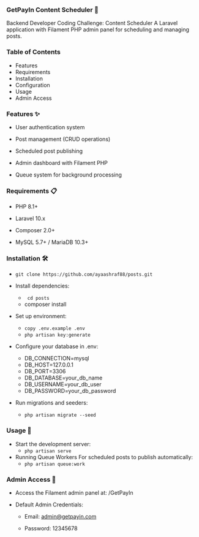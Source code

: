### GetPayIn Content Scheduler 🚀
Backend Developer Coding Challenge: Content Scheduler
A Laravel application with Filament PHP admin panel for scheduling and managing posts.

### Table of Contents
- Features
- Requirements
- Installation
- Configuration
- Usage
- Admin Access
### Features ✨
- User authentication system

- Post management (CRUD operations)

- Scheduled post publishing

- Admin dashboard with Filament PHP

- Queue system for background processing
### Requirements 📋
- PHP 8.1+

- Laravel 10.x

- Composer 2.0+

- MySQL 5.7+ / MariaDB 10.3+

### Installation 🛠️
* ``` git clone https://github.com/ayaashraf88/posts.git ```
* Install dependencies:
    - ``` cd posts```
    - composer install
* Set up environment:
    
    - ``` copy .env.example .env ```
    - ``` php artisan key:generate ```
* Configure your database in .env:
    - DB_CONNECTION=mysql
    - DB_HOST=127.0.0.1
    - DB_PORT=3306
    - DB_DATABASE=your_db_name
    - DB_USERNAME=your_db_user
    - DB_PASSWORD=your_db_password
* Run migrations and seeders:
    - ``` php artisan migrate --seed ```
### Usage 🚀
* Start the development server:
    - ``` php artisan serve ```
* Running Queue Workers
For scheduled posts to publish automatically:
    - ``` php artisan queue:work ```
### Admin Access 🔑
- Access the Filament admin panel at: /GetPayIn

- Default Admin Credentials:

    - Email: admin@getpayin.com

    - Password: 12345678